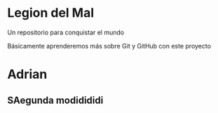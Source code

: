 # Legion del Mal
Un repositorio para conquistar el mundo

Básicamente aprenderemos más sobre Git y GitHub con este proyecto


# Adrian


## SAegunda modidididi
